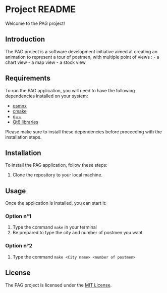 # Project README

Welcome to the PAG project!

## Introduction

The PAG project is a software development initiative aimed at creating an animation to represent a tour of postmen, with multiple point of views :
    - a chart view
    - a map view
    - a stock view

## Requirements

To run the PAG application, you will need to have the following dependencies installed on your system:

- [osmnx](https://github.com/gboeing/osmnx)
- [cmake](https://cmake.org/)
- [g++](https://gcc.gnu.org/)
- [Qt6 libraries](https://www.qt.io/)

Please make sure to install these dependencies before proceeding with the installation steps.

## Installation

To install the PAG application, follow these steps:

1. Clone the repository to your local machine.

## Usage

Once the application is installed, you can start it:

### Option n°1

1. Type the command ```make``` in your terminal
2. Be prepared to type the city and number of postmen you want

### Option n°2

1. Type the command ```make <City name> <number of postmen>```

## License

The PAG project is licensed under the [MIT License](LICENSE).
